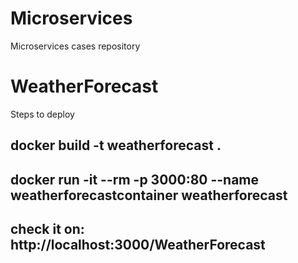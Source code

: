 # Microservices
Microservices cases repository

# WeatherForecast
Steps to deploy
## docker build -t weatherforecast .
## docker run -it --rm -p 3000:80 --name weatherforecastcontainer weatherforecast
## check it on: http://localhost:3000/WeatherForecast
